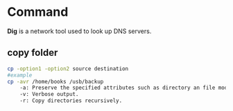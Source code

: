 # Command

**Dig** is a network tool used to look up DNS servers.

## copy folder
```bash
cp -option1 -option2 source destination
#example
cp -avr /home/books /usb/backup
    -a: Preserve the specified attributes such as directory an file mode, ownership, timestamps, if possible additional attributes: context, links, xattr, all.
    -v: Verbose output.
    -r: Copy directories recursively.
```
